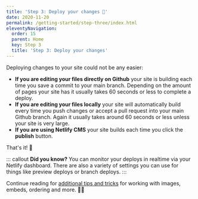 ```yaml
---
title: 'Step 3: Deploy your changes 🤖' 
date: 2020-11-20
permalink: /getting-started/step-three/index.html
eleventyNavigation:
  order: 15
  parent: Home
  key: Step 3 
  title: 'Step 3: Deploy your changes'
---
```

Deploying changes to your site could not be any easier: 

* **If you are editing your files directly on Github** your site is building each time you save a commit to your main branch. Depending on the amount of pages your site has it usually takes 60 seconds or less to complete a deploy. 
* **If you are editing your files locally** your site will automatically build every time you push changes or accept a pull request into your main Github branch. Again it usually takes around 60 seconds or less unless your site is very large. 
* **If you are using Netlify CMS** your site builds each time you click the **publish** button. 

That's it! 🤗 

::: callout
**Did you know?** You can monitor your deploys in realtime via your Netlify dashboard. There are also a variety of settings you can use for things like preview deploys or branch deploys.
:::

Continue reading for [additional tips and tricks](/tips-and-tricks) for working with images, embeds, ordering and more. 🧙‍♂️
